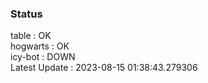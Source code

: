 ### Status


table : OK  
hogwarts : OK  
icy-bot : DOWN  
Latest Update : 2023-08-15 01:38:43.279306
